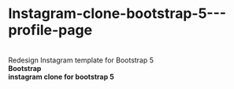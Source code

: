 # Instagram-clone-bootstrap-5---profile-page
<br>
Redesign Instagram template for Bootstrap 5
<br>
<strong>Bootstrap</strong> <br><strong>instagram clone for bootstrap 5</strong>
